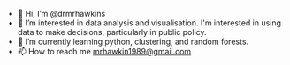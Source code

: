 - 👋 Hi, I’m @drmrhawkins
- 👀 I’m interested in data analysis and visualisation.  I'm interested in using data to make decisions, particularly in public policy. 
- 🌱 I’m currently learning python, clustering, and random forests. 
- 📫 How to reach me mrhawkin1989@gmail.com

<!---
drmrhawkins/drmrhawkins is a ✨ special ✨ repository because its `README.md` (this file) appears on your GitHub profile.
You can click the Preview link to take a look at your changes.
--->
